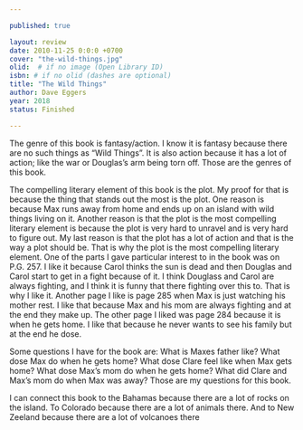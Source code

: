 ```yaml
---

published: true

layout: review
date: 2010-11-25 0:0:0 +0700
cover: "the-wild-things.jpg"
olid:  # if no image (Open Library ID)
isbn: # if no olid (dashes are optional)
title: "The Wild Things"
author: Dave Eggers
year: 2018
status: Finished 

---
```


The genre of this book is fantasy/action. I know it is fantasy because there are no such things as “Wild Things”. It is also action because it has a lot of action; like the war or Douglas’s arm being torn off.  Those are the genres of this book.

The compelling literary element of this book is the plot. My proof for that is because the thing that stands out the most is the plot. One reason is because Max runs away from home and ends up on an island with wild things living on it. Another reason is that the plot is the most compelling literary element is because the plot is very hard to unravel and is very hard to figure out. My last reason is that the plot has a lot of action and that is the way a plot should be. That is why the plot is the most compelling literary element.
One of the parts I gave particular interest to in the book was on P.G. 257. I like it because Carol thinks the sun is dead and then Douglas and Carol start to get in a fight because of it. I think Douglass and Carol are always fighting, and I think it is funny that there fighting over this to.  That is why I like it. Another page I like is page 285 when Max is just watching his mother rest. I like that because Max and his mom are always fighting and at the end they make up. The other page I liked was page 284 because it is when he gets home. I like that because he never wants to see his family but at the end he dose.

Some questions I have for the book are: What is Maxes father like? What dose Max do when he gets home? What dose Clare feel like when Max gets home? What dose Max’s mom do when he gets home? What did Clare and Max’s mom do when Max was away? Those are my questions for this book.

I can connect this book to the Bahamas because there are a lot of rocks on the island. To Colorado because there are a lot of animals there. And to New Zeeland because there are a lot of volcanoes there
